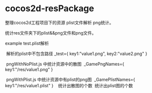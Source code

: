 # cocos2d-resPackage
 整理cocos2d工程项目下的资源 plist文件解析 png统计。  

 统计res文件夹下的plist&&png文件和png文件。   

  example test.plist解析	  

  解析的plist中不包含路径
  _test={
    key1:"value1.png",
    key2:"value2.png"
  }
  
  pngWithNoPlist.js 中统计资源中的散图
  _GamePngNames={
    key1:"/res/value1.png"
  }
  
  pngWithPlist.js 中统计资源中有plist的png图 
    _GamePlistNames={
    key1:"/res/value1.plist"
  }
  
  统计出散图的个数
  统计出plist图的个数
